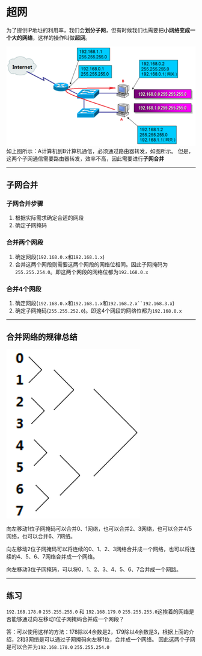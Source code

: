 # 超网
为了提供IP地址的利用率，我们会**划分子网**，但有时候我们也需要把**小网络变成一个大的网络**，这样的操作叫做**超网**。

![super-network-principle](./assets/super-network-principle.png)
如上图所示：A计算机到B计算机通信，必须通过路由器转发，如图所示。
但是，这两个子网通信需要路由器转发，效率不高，因此需要进行**子网合并**

---

## 子网合并
### 子网合并步骤
1. 根据实际需求确定合适的网段
2. 确定子网掩码

### 合并两个网段
1. 确定网段(`192.168.0.x`和`192.168.1.x`)
2. 合并这两个网段则需要这两个网段的网络位相同。因此子网掩码为`255.255.254.0`。即这两个网段的网络位都为`192.168.0.x`

### 合并4个网段
1. 确定网段(`192.168.0.x`和`192.168.1.x`和`192.168.2.x``192.168.3.x`)
2. 确定子网掩码(`255.255.252.0`)。即这4个网段的网络位都为`192.168.0.x`

---

## 合并网络的规律总结
![merge-network](./assets/merge-network.png)

向左移动1位子网掩码可以合并0、1网络，也可以合并2、3网络，也可以合并4/5网络，也可以合并6、7网络。

向左移动2位子网掩码可以将连续的0、1、2、3网络合并成一个网络，也可以将连续的4、5、6、7网络合并成一个网络。

向左移动3位子网掩码，可以将0、1、2、3、4、5、6、7合并成一个网路。

---

## 练习
`192.168.178.0` `255.255.255.0` 和 `192.168.179.0` `255.255.255.0`这挨着的网络是否能够通过向左移动1位子网掩码合并成一个网段？

答：可以使用这样的方法：178除以4余数是2，179除以4余数是3，根据上面的介绍，2和3网络是可以通过子网掩码向左移1位，合并成一个网络。
因此这两个子网是可以合并为`192.168.178.0` `255.255.254.0`
